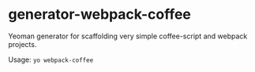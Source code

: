 # generator-webpack-coffee
Yeoman generator for scaffolding very simple coffee-script and webpack projects.

Usage: `yo webpack-coffee`
